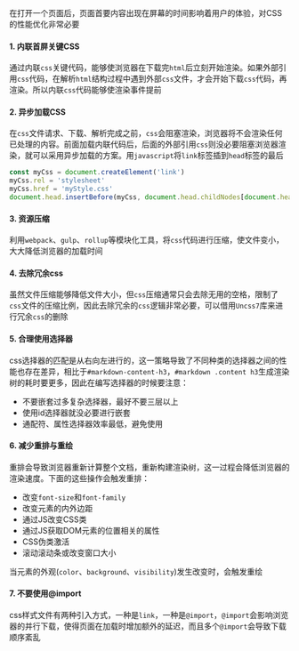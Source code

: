 <!-- ---
title: CSS基础系列之性能优化
date: 2022-10-29
tags: CSS基础
set: CSSBase
--- -->

在打开一个页面后，页面首要内容出现在屏幕的时间影响着用户的体验，对CSS的性能优化非常必要

#### 1. 内联首屏关键CSS

通过内联`css`关键代码，能够使浏览器在下载完`html`后立刻开始渲染。如果外部引用`css`代码，在解析`html`结构过程中遇到外部`css`文件，才会开始下载`css`代码，再渲染。所以内联`css`代码能够使渲染事件提前

#### 2. 异步加载CSS

在`css`文件请求、下载、解析完成之前，`css`会阻塞渲染，浏览器将不会渲染任何已处理的内容。前面加载内联代码后，后面的外部引用`css`则没必要阻塞浏览器渲染，就可以采用异步加载的方案。用`javascript`将`link`标签插到`head`标签的最后

```javascript
const myCss = document.createElement('link')
myCss.rel = 'stylesheet'
myCss.href = 'myStyle.css'
document.head.insertBefore(myCss, document.head.childNodes[document.head.childNodes.length - 1].nextSibling)
```

#### 3. 资源压缩

利用`webpack`、`gulp`、`rollup`等模块化工具，将`css`代码进行压缩，使文件变小，大大降低浏览器的加载时间

#### 4. 去除冗余css

虽然文件压缩能够降低文件大小，但`css`压缩通常只会去除无用的空格，限制了`css`文件的压缩比例，因此去除冗余的`css`逻辑非常必要，可以借用`Uncss7`库来进行冗余`css`的删除

#### 5. 合理使用选择器

css选择器的匹配是从右向左进行的，这一策略导致了不同种类的选择器之间的性能也存在差异，相比于`#markdown-content-h3`，`#markdown .content h3`生成渲染树的耗时要更多，因此在编写选择器的时候要注意：

* 不要嵌套过多复杂选择器，最好不要三层以上
* 使用id选择器就没必要进行嵌套
* 通配符、属性选择器效率最低，避免使用

#### 6. 减少重排与重绘

重排会导致浏览器重新计算整个文档，重新构建渲染树，这一过程会降低浏览器的渲染速度。下面的这些操作会触发重排：
* 改变`font-size`和`font-family`
* 改变元素的内外边距
* 通过JS改变CSS类
* 通过JS获取DOM元素的位置相关的属性
* CSS伪类激活
* 滚动滚动条或改变窗口大小

当元素的外观(`color`、`background`、`visibility`)发生改变时，会触发重绘

#### 7. 不要使用@import

css样式文件有两种引入方式，一种是`link`，一种是`@import`，`@import`会影响浏览器的并行下载，使得页面在加载时增加额外的延迟，而且多个`@import`会导致下载顺序紊乱